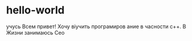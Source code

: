 # hello-world
учусь
Всем привет!
Хочу віучить програмиров ание в часности с++. В Жизни занимаюсь Сео
